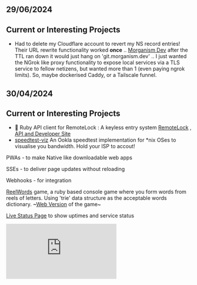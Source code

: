 ## 29/06/2024

## Current or Interesting Projects

- Had to delete my Cloudflare account to revert my NS record entries! Their URL rewrite functionality worked **once** .. [Morganism Dev](https://git.morganism.dev/) after the TTL ran down it would just hang on 'git.morganism.dev' .. I just wanted the NGrok like proxy functionality to expose local services via a TLS service to fellow netizens, but wanted more than 1 (even paying ngrok limits). So, maybe dockerised Caddy, or a Tailscale funnel. 


## 30/04/2024

## Current or Interesting Projects

- 🔭 Ruby API client for RemoteLock : A keyless entry system [RemoteLock](https://remotelock.com/) , [API and Developer Site](https://developer.remotelock.com/api/docs#introduction) 
- [speedtest-viz](https://github.com/morganism/speedtest-viz) An Ookla speedtest implementation for *nix OSes to visualise you bandwidth. Hold your ISP to accout!

PWAs - to make Native like downloadable web apps

SSEs - to deliver page updates without reloading

Webhooks - for integration

[ReelWords](https://git.morganism.dev/reelwords) game, a ruby based console game where you form words from reels of letters. Using 'trie' data structure as the acceptable words dictionary. ~[Web Version](https://app.morganism.dev) of the game~ 

[Live Status Page](https://github.com/morganism/upptime/blob/master/README.md) to show uptimes and service status

<!--
**morganism/morganism** is a ✨ _special_ ✨ repository because its `README.md` (this file) appears on your GitHub profile.

Here are some ideas to get you started:

- 🔭 I’m currently working on ...
- 🌱 I’m currently learning ...
- 👯 I’m looking to collaborate on ...
- 🤔 I’m looking for help with ...
- 💬 Ask me about ...
- 📫 How to reach me: ...
- 😄 Pronouns: ...
- ⚡ Fun fact: ...
-->
![.](http://canarytokens.com/articles/traffic/0d7qg8vt3e95x8v6hyo761s4u/contact.php)

